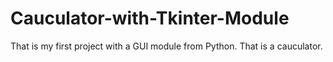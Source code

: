 # Cauculator-with-Tkinter-Module
That is my first project with a GUI module from Python. That is a cauculator.
